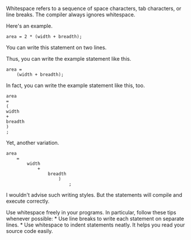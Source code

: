 Whitespace refers to a sequence of space characters, tab characters, or line
breaks. The compiler always ignores whitespace.

Here's an example.

```
area = 2 * (width + breadth);
```

You can write this statement on two lines.

Thus, you can write the  example statement like this.

```
area =
    (width + breadth);
```

In fact, you can write the example statement like this, too.

```
area
=
(
width
+
breadth
)
;
```

Yet, another variation.

```
area
    =
        width
            +
                breadth
                    )
                        ;
```

I wouldn't advise such writing styles. But the statements will compile and execute correctly.

Use whitespace freely in your programs. In particular, follow these tips whenever possible:
    * Use line breaks to write each statement on separate lines.
    * Use whitespace to indent statements neatly. It helps you read your source code easily.